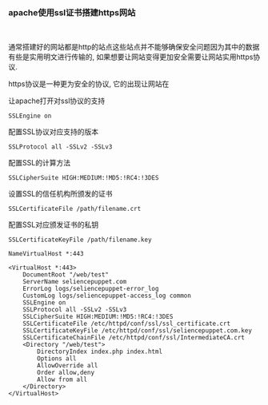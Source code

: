 
### apache使用ssl证书搭建https网站 

<br/>

通常搭建好的网站都是http的站点这些站点并不能够确保安全问题因为其中的数据有些是实用明文进行传输的, 如果想要让网站变得更加安全需要让网站实用https协议.

https协议是一种更为安全的协议, 它的出现让网站在


让apache打开对ssl协议的支持

```shell
SSLEngine on
```

配置SSL协议对应支持的版本

```shell
SSLProtocol all -SSLv2 -SSLv3
```

配置SSL的计算方法

```shell
SSLCipherSuite HIGH:MEDIUM:!MD5:!RC4:!3DES
```

设置SSL的信任机构所颁发的证书

```shell
SSLCertificateFile /path/filename.crt
```

配置SSL对应颁发证书的私钥

```shell
SSLCertificateKeyFile /path/filename.key
```

```shell
NameVirtualHost *:443

<VirtualHost *:443>
    DocumentRoot "/web/test"
    ServerName seliencepuppet.com
    ErrorLog logs/seliencepuppet-error_log
    CustomLog logs/seliencepuppet-access_log common
    SSLEngine on
    SSLProtocol all -SSLv2 -SSLv3
    SSLCipherSuite HIGH:MEDIUM:!MD5:!RC4:!3DES
    SSLCertificateFile /etc/httpd/conf/ssl/ssl_certificate.crt
    SSLCertificateKeyFile /etc/httpd/conf/ssl/seliencepuppet.com.key
    SSLCertificateChainFile /etc/httpd/conf/ssl/IntermediateCA.crt
    <Directory "/web/test">
        DirectoryIndex index.php index.html
        Options all
        AllowOverride all
        Order allow,deny
        Allow from all
    </Directory>
</VirtualHost>
```
